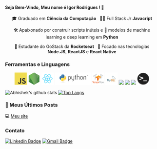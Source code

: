 
<h4>
  Seja Bem-Vindo, Meu nome é Igor Rodrigues ! 🤳️
</h4>
<p align="center">
  🎓 Graduado em <b>Ciência da Computação</b> &nbsp; 👨‍💻️ Full Stack Jr <b>Javacript</b>
</p>
<p align="center">
  🛠️ Apaixonado por construir scripts inúteis e 🤖️ modelos de machine learning e deep learning em  <b>Python</b>
</p>
<p align="center">
  🚀 Estudante do GoStack da <b>Rocketseat</b> &nbsp; 🎯 Focado nas tecnologias <b>Node.JS</b>, <b>ReactJS</b> e <b>React Native</b>
</p>
   
<h3>Ferramentas e Linguagens</h3>


<p align="center">
<img height="40" src="https://raw.githubusercontent.com/github/explore/80688e429a7d4ef2fca1e82350fe8e3517d3494d/topics/javascript/javascript.png"/>
<img height="40" src="https://raw.githubusercontent.com/github/explore/80688e429a7d4ef2fca1e82350fe8e3517d3494d/topics/nodejs/nodejs.png"/>
<img height="40" src="https://raw.githubusercontent.com/github/explore/80688e429a7d4ef2fca1e82350fe8e3517d3494d/topics/react/react.png"/>
<img height="40" src="https://raw.githubusercontent.com/willtheorangeguy/Python-Logo-Widgets/master/pythonlogogif.gif"/>
<img height="40" src="https://raw.githubusercontent.com/github/explore/80688e429a7d4ef2fca1e82350fe8e3517d3494d/topics/tensorflow/tensorflow.png"/> 
<img height="40" src="https://raw.githubusercontent.com/github/explore/80688e429a7d4ef2fca1e82350fe8e3517d3494d/topics/mysql/mysql.png"/> 
<img height="40" src="https://user-images.githubusercontent.com/24623425/36042969-f87531d4-0d8a-11e8-9dee-e87ab8c6a9e3.png"/> 
<img height="40" src="https://camo.githubusercontent.com/9b74122cee0058e9bc59b360be70c216de35c16f/68747470733a2f2f7765626173736574732e6d6f6e676f64622e636f6d2f5f636f6d5f6173736574732f636d732f6d6f6e676f64622d6c6f676f2d7267622d6a36773237316731786e2e6a7067"/> 
<img height="40" src="https://git-scm.com/images/logos/1color-lightbg@2x.png"/> 
<img height="40" src="https://raw.githubusercontent.com/github/explore/80688e429a7d4ef2fca1e82350fe8e3517d3494d/topics/terminal/terminal.png">

</p>

![Abhishek's github stats](https://github-readme-stats.vercel.app/api?username=igorsteixeira94&show_icons=true&hide_border=true)
[![Top Langs](https://github-readme-stats.vercel.app/api/top-langs/?username=igorsteixeira94&layout=compact)](https://github.com/anuraghazra/github-readme-stats)

### 📕 Meus Últimos Posts

<!-- BLOG:START -->
<!-- BLOG:END -->

💻️ [Meu site](https://igorsteixeira.com.br)


### Contato
[![Linkedin Badge](https://img.shields.io/badge/-Igor%20Rodrigues-6633cc?style=flat-square&logo=Linkedin&logoColor=white&link=https://www.linkedin.com/in/igorsteixeira94/)](https://www.linkedin.com/in/igorsteixeira94/) 
[![Gmail Badge](https://img.shields.io/badge/igorsteixeira94@gmail.com-6633cc?style=flat-square&logo=Gmail&logoColor=white&link=mailto:igorsteixeira94@gmail.com)](mailto:igorsteixeira94@gmail.com) 


